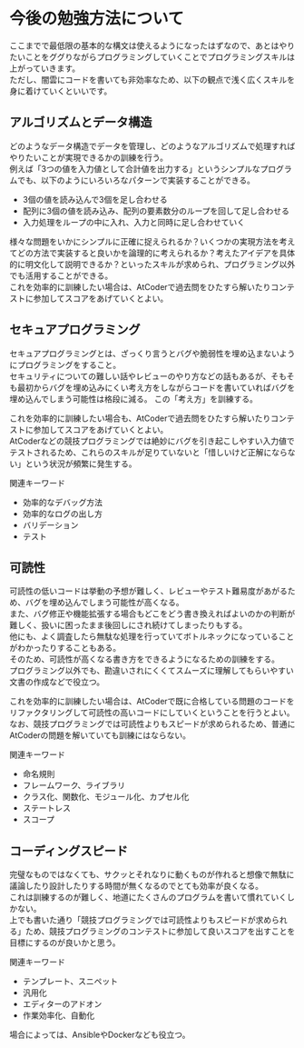 # 今後の勉強方法について

ここまでで最低限の基本的な構文は使えるようになったはずなので、あとはやりたいことをググりながらプログラミングしていくことでプログラミングスキルは上がっていきます。  
ただし、闇雲にコードを書いても非効率なため、以下の観点で浅く広くスキルを身に着けていくといいです。

## アルゴリズムとデータ構造

どのようなデータ構造でデータを管理し、どのようなアルゴリズムで処理すればやりたいことが実現できるかの訓練を行う。  
例えば「3つの値を入力値として合計値を出力する」というシンプルなプログラムでも、以下のようにいろいろなパターンで実装することができる。

* 3個の値を読み込んで3個を足し合わせる
* 配列に3個の値を読み込み、配列の要素数分のループを回して足し合わせる
* 入力処理をループの中に入れ、入力と同時に足し合わせていく

様々な問題をいかにシンプルに正確に捉えられるか？いくつかの実現方法を考えてどの方法で実装すると良いかを論理的に考えられるか？考えたアイデアを具体的に明文化して説明できるか？といったスキルが求められ、プログラミング以外でも活用することができる。  
これを効率的に訓練したい場合は、AtCoderで過去問をひたすら解いたりコンテストに参加してスコアをあげていくとよい。

## セキュアプログラミング

セキュアプログラミングとは、ざっくり言うとバグや脆弱性を埋め込まないようにプログラミングをすること。  
セキュリティについての難しい話やレビューのやり方などの話もあるが、そもそも最初からバグを埋め込みにくい考え方をしながらコードを書いていればバグを埋め込んでしまう可能性は格段に減る。
この「考え方」を訓練する。

これを効率的に訓練したい場合も、AtCoderで過去問をひたすら解いたりコンテストに参加してスコアをあげていくとよい。  
AtCoderなどの競技プログラミングでは絶妙にバグを引き起こしやすい入力値でテストされるため、これらのスキルが足りていないと「惜しいけど正解にならない」という状況が頻繁に発生する。

関連キーワード

* 効率的なデバッグ方法
* 効率的なログの出し方
* バリデーション
* テスト

## 可読性

可読性の低いコードは挙動の予想が難しく、レビューやテスト難易度があがるため、バグを埋め込んでしまう可能性が高くなる。  
また、バグ修正や機能拡張する場合もどこをどう書き換えればよいのかの判断が難しく、扱いに困ったまま後回しにされ続けてしまったりもする。  
他にも、よく調査したら無駄な処理を行っていてボトルネックになっていることがわかったりすることもある。  
そのため、可読性が高くなる書き方をできるようになるための訓練をする。  
プログラミング以外でも、勘違いされにくくてスムーズに理解してもらいやすい文書の作成などで役立つ。

これを効率的に訓練したい場合は、AtCoderで既に合格している問題のコードをリファクタリングして可読性の高いコードにしていくということを行うとよい。  
なお、競技プログラミングでは可読性よりもスピードが求められるため、普通にAtCoderの問題を解いていても訓練にはならない。

関連キーワード

* 命名規則
* フレームワーク、ライブラリ
* クラス化、関数化、モジュール化、カプセル化
* ステートレス
* スコープ

## コーディングスピード

完璧なものではなくても、サクッとそれなりに動くものが作れると想像で無駄に議論したり設計したりする時間が無くなるのでとても効率が良くなる。  
これは訓練するのが難しく、地道にたくさんのプログラムを書いて慣れていくしかない。  
上でも書いた通り「競技プログラミングでは可読性よりもスピードが求められる」ため、競技プログラミングのコンテストに参加して良いスコアを出すことを目標にするのが良いかと思う。

関連キーワード

* テンプレート、スニペット
* 汎用化
* エディターのアドオン
* 作業効率化、自動化

場合によっては、AnsibleやDockerなども役立つ。

